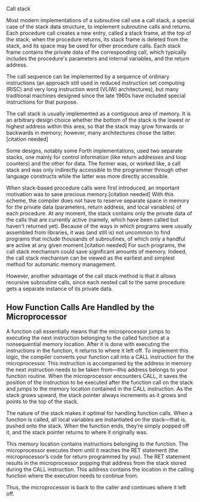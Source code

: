 Call stack

Most modern implementations of a subroutine call use a call stack, a special case of the stack data structure, to implement subroutine calls and returns. Each procedure call creates a new entry, called a stack frame, at the top of the stack; when the procedure returns, its stack frame is deleted from the stack, and its space may be used for other procedure calls. Each stack frame contains the private data of the corresponding call, which typically includes the procedure's parameters and internal variables, and the return address.

The call sequence can be implemented by a sequence of ordinary instructions (an approach still used in reduced instruction set computing (RISC) and very long instruction word (VLIW) architectures), but many traditional machines designed since the late 1960s have included special instructions for that purpose.

The call stack is usually implemented as a contiguous area of memory. It is an arbitrary design choice whether the bottom of the stack is the lowest or highest address within this area, so that the stack may grow forwards or backwards in memory; however, many architectures chose the latter.[citation needed]

Some designs, notably some Forth implementations, used two separate stacks, one mainly for control information (like return addresses and loop counters) and the other for data. The former was, or worked like, a call stack and was only indirectly accessible to the programmer through other language constructs while the latter was more directly accessible.

When stack-based procedure calls were first introduced, an important motivation was to save precious memory.[citation needed] With this scheme, the compiler does not have to reserve separate space in memory for the private data (parameters, return address, and local variables) of each procedure. At any moment, the stack contains only the private data of the calls that are currently active (namely, which have been called but haven't returned yet). Because of the ways in which programs were usually assembled from libraries, it was (and still is) not uncommon to find programs that include thousands of subroutines, of which only a handful are active at any given moment.[citation needed] For such programs, the call stack mechanism could save significant amounts of memory. Indeed, the call stack mechanism can be viewed as the earliest and simplest method for automatic memory management.

However, another advantage of the call stack method is that it allows recursive subroutine calls, since each nested call to the same procedure gets a separate instance of its private data.



## How Function Calls Are Handled by the Microprocessor
A function call essentially means that the microprocessor jumps to executing the next instruction belonging to the called function at a nonsequential memory location. After it is done with executing the instructions in the function, it returns to where it left off. To implement this logic, the compiler converts your function call into a CALL instruction for the microprocessor. This instruction is accompanied by the address in memory the next instruction needs to be taken from—this address belongs to your function routine.
When the microprocessor encounters CALL, it saves the position of the instruction to be executed after the function call on the stack and jumps to the memory location contained in the CALL instruction.
As the stack grows upward, the stack pointer always increments as it grows and points to the top of the stack.

The nature of the stack makes it optimal for handling function calls. When a function is called, all local variables are instantiated on the stack—that is, pushed onto the stack. When the function ends, they’re simply popped off it, and the stack pointer returns to where it originally was.


This memory location contains instructions belonging to the function. The microprocessor executes them until it reaches the RET statement (the microprocessor’s code for return programmed by you). The RET statement results in the microprocessor popping that address from the stack stored during the CALL instruction. This address contains the location in the calling function where the execution needs to continue from.

Thus, the microprocessor is back to the caller and continues where it left off.
